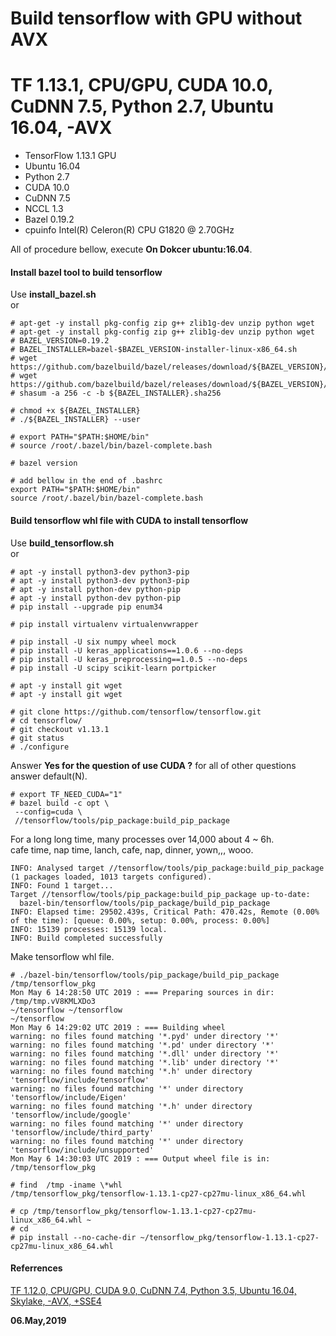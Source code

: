 # Build tensorflow with GPU without AVX  
# TF 1.13.1, CPU/GPU, CUDA 10.0, CuDNN 7.5, Python 2.7, Ubuntu 16.04, -AVX

- TensorFlow 1.13.1 GPU
- Ubuntu 16.04
- Python 2.7
- CUDA 10.0
- CuDNN 7.5
- NCCL 1.3
- Bazel 0.19.2
- cpuinfo Intel(R) Celeron(R) CPU G1820 @ 2.70GHz

All of procedure bellow, execute **On Dokcer ubuntu:16.04**.  

#### Install bazel tool to build tensorflow  
Use **install_bazel.sh**  
or  
```
# apt-get -y install pkg-config zip g++ zlib1g-dev unzip python wget
# apt-get -y install pkg-config zip g++ zlib1g-dev unzip python wget
# BAZEL_VERSION=0.19.2
# BAZEL_INSTALLER=bazel-$BAZEL_VERSION-installer-linux-x86_64.sh
# wget https://github.com/bazelbuild/bazel/releases/download/${BAZEL_VERSION}/${BAZEL_INSTALLER}
# wget https://github.com/bazelbuild/bazel/releases/download/${BAZEL_VERSION}/${BAZEL_INSTALLER}.sha256
# shasum -a 256 -c -b ${BAZEL_INSTALLER}.sha256 

# chmod +x ${BAZEL_INSTALLER}
# ./${BAZEL_INSTALLER} --user

# export PATH="$PATH:$HOME/bin"
# source /root/.bazel/bin/bazel-complete.bash

# bazel version

# add bellow in the end of .bashrc
export PATH="$PATH:$HOME/bin"
source /root/.bazel/bin/bazel-complete.bash
```

#### Build tensorflow whl file with CUDA to install tensorflow  
Use **build_tensorflow.sh**  
or  
```
# apt -y install python3-dev python3-pip
# apt -y install python3-dev python3-pip
# apt -y install python-dev python-pip
# apt -y install python-dev python-pip
# pip install --upgrade pip enum34

# pip install virtualenv virtualenvwrapper

# pip install -U six numpy wheel mock
# pip install -U keras_applications==1.0.6 --no-deps
# pip install -U keras_preprocessing==1.0.5 --no-deps
# pip install -U scipy scikit-learn portpicker

# apt -y install git wget
# apt -y install git wget

# git clone https://github.com/tensorflow/tensorflow.git
# cd tensorflow/
# git checkout v1.13.1
# git status
# ./configure
```
Answer **Yes for the question of use CUDA ?** for all of other questions answer default(N).  
```
# export TF_NEED_CUDA="1"
# bazel build -c opt \
 --config=cuda \
 //tensorflow/tools/pip_package:build_pip_package
```
For a long long time, many processes over 14,000 about 4 ~ 6h.  
cafe time, nap time, lanch, cafe, nap, dinner, yown,,, wooo.  

```
INFO: Analysed target //tensorflow/tools/pip_package:build_pip_package (1 packages loaded, 1013 targets configured).
INFO: Found 1 target...
Target //tensorflow/tools/pip_package:build_pip_package up-to-date:
  bazel-bin/tensorflow/tools/pip_package/build_pip_package
INFO: Elapsed time: 29502.439s, Critical Path: 470.42s, Remote (0.00% of the time): [queue: 0.00%, setup: 0.00%, process: 0.00%]
INFO: 15139 processes: 15139 local.
INFO: Build completed successfully
```
Make tensorflow whl file.  
```
# ./bazel-bin/tensorflow/tools/pip_package/build_pip_package /tmp/tensorflow_pkg
Mon May 6 14:28:50 UTC 2019 : === Preparing sources in dir: /tmp/tmp.vV8KMLXDo3
~/tensorflow ~/tensorflow
~/tensorflow
Mon May 6 14:29:02 UTC 2019 : === Building wheel
warning: no files found matching '*.pyd' under directory '*'
warning: no files found matching '*.pd' under directory '*'
warning: no files found matching '*.dll' under directory '*'
warning: no files found matching '*.lib' under directory '*'
warning: no files found matching '*.h' under directory 'tensorflow/include/tensorflow'
warning: no files found matching '*' under directory 'tensorflow/include/Eigen'
warning: no files found matching '*.h' under directory 'tensorflow/include/google'
warning: no files found matching '*' under directory 'tensorflow/include/third_party'
warning: no files found matching '*' under directory 'tensorflow/include/unsupported'
Mon May 6 14:30:03 UTC 2019 : === Output wheel file is in: /tmp/tensorflow_pkg

# find  /tmp -iname \*whl
/tmp/tensorflow_pkg/tensorflow-1.13.1-cp27-cp27mu-linux_x86_64.whl

# cp /tmp/tensorflow_pkg/tensorflow-1.13.1-cp27-cp27mu-linux_x86_64.whl ~
# cd
# pip install --no-cache-dir ~/tensorflow_pkg/tensorflow-1.13.1-cp27-cp27mu-linux_x86_64.whl
```

#### Referrences  
[TF 1.12.0, CPU/GPU, CUDA 9.0, CuDNN 7.4, Python 3.5, Ubuntu 16.04, Skylake, -AVX, +SSE4](https://github.com/yaroslavvb/tensorflow-community-wheels/issues/99)  

**06.May,2019**  
